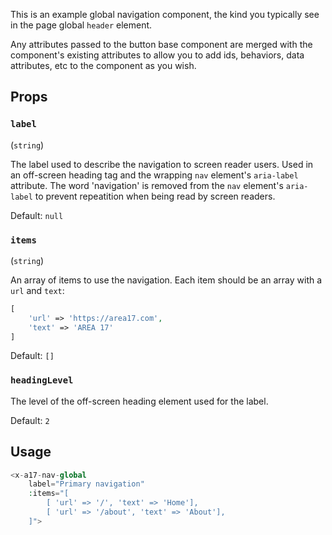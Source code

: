This is an example global navigation component, the kind you typically see in the page global `header` element.

Any attributes passed to the button base component are merged with the component's existing attributes to allow you to add ids, behaviors, data attributes, etc to the component as you wish.

## Props

### `label`
(`string`)

The label used to describe the navigation to screen reader users. Used in an off-screen heading tag and the wrapping `nav` element's `aria-label` attribute. The word 'navigation' is removed from the `nav` element's `aria-label` to prevent repeatition when being read by screen readers.

Default: `null`

### `items`
(`string`)

An array of items to use the navigation. Each item should be an array with a `url` and `text`:

```php
[
    'url' => 'https://area17.com',
    'text' => 'AREA 17'
]
```

Default: `[]`

### `headingLevel`

The level of the off-screen heading element used for the label.

Default: `2`

## Usage

```php
<x-a17-nav-global
    label="Primary navigation"
    :items="[
        [ 'url' => '/', 'text' => 'Home'],
        [ 'url' => '/about', 'text' => 'About'],
    ]">
```
